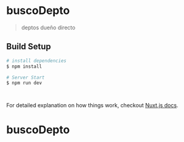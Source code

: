 # buscoDepto

> deptos dueño directo

## Build Setup

``` bash
# install dependencies
$ npm install

# Server Start
$ npm run dev




```

For detailed explanation on how things work, checkout [Nuxt.js docs](https://nuxtjs.org).
# buscoDepto
